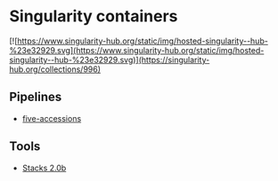 
# Singularity containers

[![https://www.singularity-hub.org/static/img/hosted-singularity--hub-%23e32929.svg](https://www.singularity-hub.org/static/img/hosted-singularity--hub-%23e32929.svg)](https://singularity-hub.org/collections/996)

## Pipelines

- [five-accessions](https://github.com/tomharrop/5acc/)

## Tools

- [Stacks 2.0b](http://catchenlab.life.illinois.edu/stacks/)

